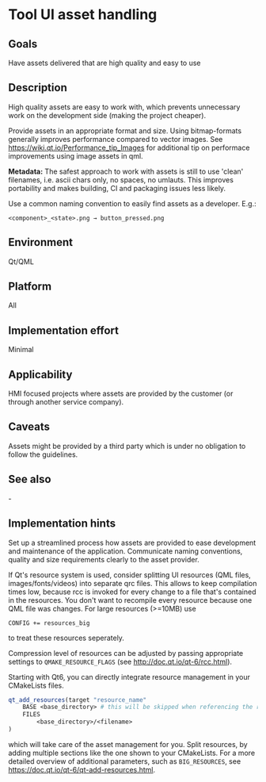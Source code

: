 # Tool UI asset handling

## Goals
Have assets delivered that are high quality and easy to use

## Description
High quality assets are easy to work with, which prevents unnecessary work on the development side (making the project cheaper).

Provide assets in an appropriate format and size. Using bitmap-formats generally improves performance compared to vector images. See https://wiki.qt.io/Performance_tip_Images for additional tip on performace improvements using image assets in qml.


**Metadata:**
The safest approach to work with assets is still to use 'clean' filenames, i.e. ascii chars only, no spaces, no umlauts. This improves portability and makes building, CI and packaging issues less likely.

Use a common naming convention to easily find assets as a developer. E.g.:
```
<component>_<state>.png → button_pressed.png
```

## Environment
Qt/QML

## Platform
All

## Implementation effort
Minimal

## Applicability
HMI focused projects where assets are provided by the customer (or through another service company).

## Caveats
Assets might be provided by a third party which is under no obligation to follow the guidelines.

## See also
\-

## Implementation hints
Set up a streamlined process how assets are provided to ease development and maintenance of the application. Communicate naming conventions, quality and size requirements clearly to the asset provider.

If Qt's resource system is used, consider splitting UI resources (QML files, images/fonts/videos) into separate qrc files. This allows to keep compilation times low, because rcc is invoked for every change to a file that's contained in the resources. You don't want to recompile every resource because one QML file was changes. For large resources (>=10MB) use

```
CONFIG += resources_big
```

to treat these resources seperately.

Compression level of resources can be adjusted by passing appropriate settings to `QMAKE_RESOURCE_FLAGS` (see http://doc.qt.io/qt-6/rcc.html).

Starting with Qt6, you can directly integrate resource management in your CMakeLists files.

```cmake
qt_add_resources(target "resource_name"
    BASE <base_directory> # this will be skipped when referencing the resource from code
    FILES
        <base_directory>/<filename>
)
```

which will take care of the asset management for you. Split resources, by adding multiple sections like the one shown to your CMakeLists. For a more detailed overview of additional parameters, such as `BIG_RESOURCES`, see https://doc.qt.io/qt-6/qt-add-resources.html.